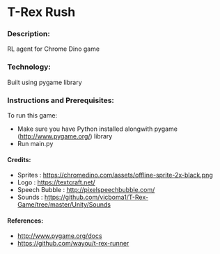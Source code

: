 # T-Rex Rush 

<!-- 
![](https://github.com/shivamshekhar/Chrome-T-Rex-Rush/raw/master/screenshot.png)

![](https://github.com/shivamshekhar/Chrome-T-Rex-Rush/raw/master/screenshot.gif) 
-->

### Description:
RL agent for Chrome Dino game

### Technology:
Built using pygame library

### Instructions and Prerequisites:   
To run this game:  
* Make sure you have Python installed alongwith pygame (http://www.pygame.org/) library
* Run main.py

#### Credits:
* Sprites : https://chromedino.com/assets/offline-sprite-2x-black.png
* Logo : https://textcraft.net/
* Speech Bubble : http://pixelspeechbubble.com/
* Sounds : https://github.com/vicboma1/T-Rex-Game/tree/master/Unity/Sounds

#### References:
* http://www.pygame.org/docs
* https://github.com/wayou/t-rex-runner

